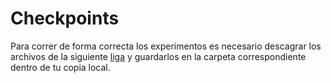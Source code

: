 # Checkpoints

Para correr de forma correcta los experimentos es necesario descagrar los archivos de la siguiente [liga](https://drive.google.com/open?id=1K5lDlTwX_Mxb5IGSGpxrnqf5MHdd01U6 "drive") y guardarlos en la carpeta correspondiente dentro de tu copia local. 
